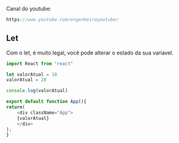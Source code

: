 Canal do youtube:

```js
https://www.youtube.com/engenheiroyoutuber
```

## Let

Com o let, é muito legal, você pode alterar o estado da sua variavel.

```js
import React from "react"

let valorAtual = 10
valorAtual = 20

console.log(valorAtual)

export default function App(){
return(
    <div className="App">
    {valorAtual}
    </div>
);
}
```
